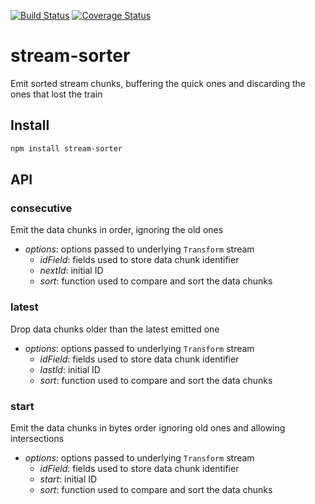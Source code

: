 [![Build Status](https://travis-ci.org/Takeafile/stream-sorter.svg?branch=master)](https://travis-ci.org/Takeafile/stream-sorter)
[![Coverage Status](https://coveralls.io/repos/github/Takeafile/stream-sorter/badge.svg?branch=master)](https://coveralls.io/github/Takeafile/stream-sorter?branch=master)

# stream-sorter

Emit sorted stream chunks, buffering the quick ones and discarding the ones that
lost the train

## Install

```sh
npm install stream-sorter
```

## API

### consecutive

Emit the data chunks in order, ignoring the old ones

- *options*: options passed to underlying `Transform` stream
  - *idField*: fields used to store data chunk identifier
  - *nextId*: initial ID
  - *sort*: function used to compare and sort the data chunks

### latest

Drop data chunks older than the latest emitted one

- *options*: options passed to underlying `Transform` stream
  - *idField*: fields used to store data chunk identifier
  - *lastId*: initial ID
  - *sort*: function used to compare and sort the data chunks

### start

Emit the data chunks in bytes order ignoring old ones and allowing intersections

- *options*: options passed to underlying `Transform` stream
  - *idField*: fields used to store data chunk identifier
  - *start*: initial ID
  - *sort*: function used to compare and sort the data chunks
